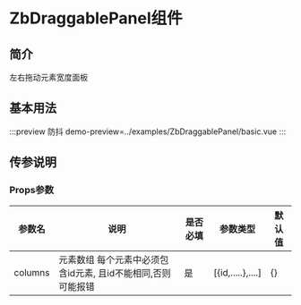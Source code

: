 # ZbDraggablePanel组件

## 简介

左右拖动元素宽度面板

## 基本用法

:::preview 防抖
demo-preview=../examples/ZbDraggablePanel/basic.vue
:::

## 传参说明

### Props参数

| 参数名     | 说明                                 | 是否必填 | 参数类型              | 默认值 |
| ------- | ---------------------------------- | ---- | ----------------- | --- |
| columns | 元素数组 每个元素中必须包含id元素, 且id不能相同,否则可能报错 | 是    | [{id,.....},....] | {}  |
